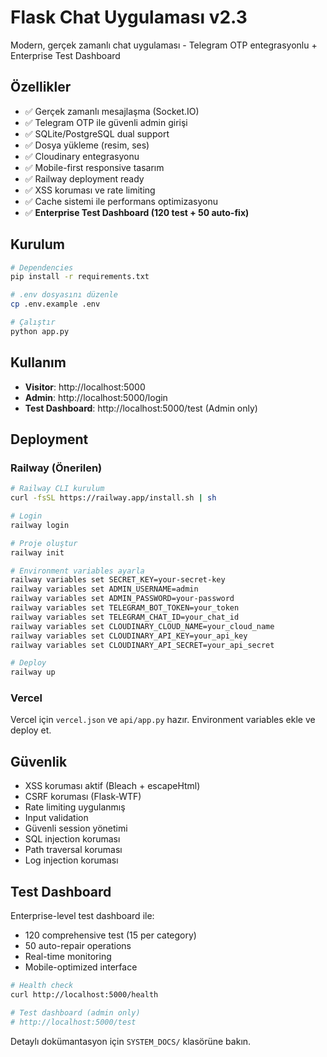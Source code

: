 # Flask Chat Uygulaması v2.3

Modern, gerçek zamanlı chat uygulaması - Telegram OTP entegrasyonlu + Enterprise Test Dashboard

## Özellikler

- ✅ Gerçek zamanlı mesajlaşma (Socket.IO)
- ✅ Telegram OTP ile güvenli admin girişi
- ✅ SQLite/PostgreSQL dual support
- ✅ Dosya yükleme (resim, ses)
- ✅ Cloudinary entegrasyonu
- ✅ Mobile-first responsive tasarım
- ✅ Railway deployment ready
- ✅ XSS koruması ve rate limiting
- ✅ Cache sistemi ile performans optimizasyonu
- ✅ **Enterprise Test Dashboard (120 test + 50 auto-fix)**

## Kurulum

```bash
# Dependencies
pip install -r requirements.txt

# .env dosyasını düzenle
cp .env.example .env

# Çalıştır
python app.py
```

## Kullanım

- **Visitor**: http://localhost:5000
- **Admin**: http://localhost:5000/login
- **Test Dashboard**: http://localhost:5000/test (Admin only)

## Deployment

### Railway (Önerilen)
```bash
# Railway CLI kurulum
curl -fsSL https://railway.app/install.sh | sh

# Login
railway login

# Proje oluştur
railway init

# Environment variables ayarla
railway variables set SECRET_KEY=your-secret-key
railway variables set ADMIN_USERNAME=admin
railway variables set ADMIN_PASSWORD=your-password
railway variables set TELEGRAM_BOT_TOKEN=your_token
railway variables set TELEGRAM_CHAT_ID=your_chat_id
railway variables set CLOUDINARY_CLOUD_NAME=your_cloud_name
railway variables set CLOUDINARY_API_KEY=your_api_key
railway variables set CLOUDINARY_API_SECRET=your_api_secret

# Deploy
railway up
```

### Vercel
Vercel için `vercel.json` ve `api/app.py` hazır. Environment variables ekle ve deploy et.

## Güvenlik

- XSS koruması aktif (Bleach + escapeHtml)
- CSRF koruması (Flask-WTF)
- Rate limiting uygulanmış
- Input validation
- Güvenli session yönetimi
- SQL injection koruması
- Path traversal koruması
- Log injection koruması

## Test Dashboard

Enterprise-level test dashboard ile:
- 120 comprehensive test (15 per category)
- 50 auto-repair operations
- Real-time monitoring
- Mobile-optimized interface

```bash
# Health check
curl http://localhost:5000/health

# Test dashboard (admin only)
# http://localhost:5000/test
```

Detaylı dokümantasyon için `SYSTEM_DOCS/` klasörüne bakın.
